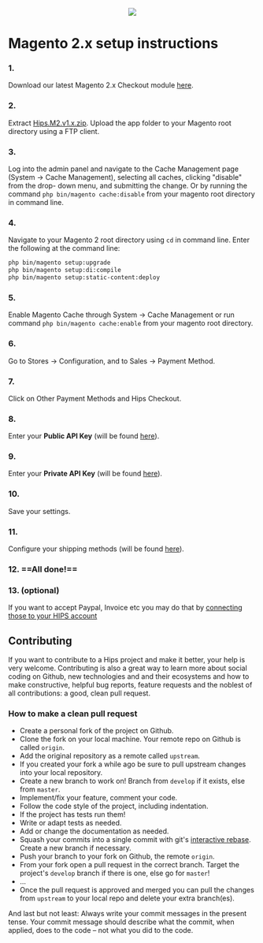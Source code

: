<p align="center"><img src="https://hips.com/logo.svg"></p>

# Magento 2.x setup instructions

### 1. 
Download our latest Magento 2.x Checkout module [here](https://github.com/hipspay/magento-2.x-checkout-module/releases).
### 2. 
Extract [Hips.M2.v1.x.zip](https://github.com/hipspay/magento-2.x-checkout-module/releases). Upload the app folder to your Magento root directory using a FTP client. 
### 3. 
Log into the admin panel and navigate to the Cache Management page (System → Cache Management), selecting all caches, clicking "disable" from the drop- down menu, and submitting the change. Or by running the command `php bin/magento cache:disable` from your magento root directory in command line.
### 4. 
Navigate to your Magento 2 root directory using `cd` in command line. Enter the following at the command line:
```bash
php bin/magento setup:upgrade  
php bin/magento setup:di:compile  
php bin/magento setup:static-content:deploy
```
### 5. 
Enable Magento Cache through System → Cache Management or run command `php bin/magento cache:enable` from your magento root directory. 
### 6. 
Go to Stores → Configuration, and to Sales → Payment Method.
### 7. 
Click on Other Payment Methods and Hips Checkout.
### 8. 
Enter your **Public API Key** (will be found <a href="https://dashboard.hips.com/sales_channels" target="_blank">here</a>).
### 9. 
Enter your **Private API Key** (will be found <a href="https://dashboard.hips.com/sales_channels" target="_blank">here</a>).
### 10. 
Save your settings.
### 11. 
Configure your shipping methods (will be found <a href="https://dashboard.hips.com/shippings" target="_blank">here</a>).
### 12. ==All done!==
### 13. (**optional**) 
If you want to accept Paypal, Invoice etc you may do that by <a href="https://dashboard.hips.com/payment/settings" target="_blank">connecting those to your HIPS account</a>


## Contributing

If you want to contribute to a Hips project and make it better, your help is very welcome. Contributing is also a great way to learn more about social coding on Github, new technologies and and their ecosystems and how to make constructive, helpful bug reports, feature requests and the noblest of all contributions: a good, clean pull request.

### How to make a clean pull request

- Create a personal fork of the project on Github.
- Clone the fork on your local machine. Your remote repo on Github is called `origin`.
- Add the original repository as a remote called `upstream`.
- If you created your fork a while ago be sure to pull upstream changes into your local repository.
- Create a new branch to work on! Branch from `develop` if it exists, else from `master`.
- Implement/fix your feature, comment your code.
- Follow the code style of the project, including indentation.
- If the project has tests run them!
- Write or adapt tests as needed.
- Add or change the documentation as needed.
- Squash your commits into a single commit with git's [interactive rebase](https://help.github.com/articles/interactive-rebase). Create a new branch if necessary.
- Push your branch to your fork on Github, the remote `origin`.
- From your fork open a pull request in the correct branch. Target the project's `develop` branch if there is one, else go for `master`!
- ...
- Once the pull request is approved and merged you can pull the changes from `upstream` to your local repo and delete
your extra branch(es).

And last but not least: Always write your commit messages in the present tense. Your commit message should describe what the commit, when applied, does to the code – not what you did to the code.

